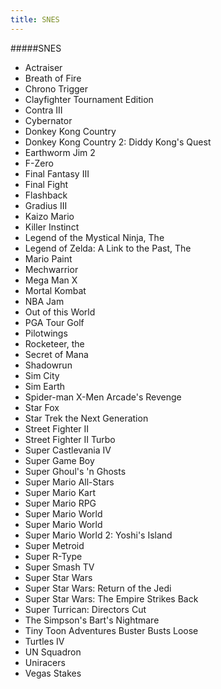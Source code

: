```yaml
---
title: SNES
---
```


#####SNES

- Actraiser
- Breath of Fire
- Chrono Trigger
- Clayfighter Tournament Edition
- Contra III
- Cybernator
- Donkey Kong Country
- Donkey Kong Country 2: Diddy Kong's Quest
- Earthworm Jim 2
- F-Zero
- Final Fantasy III
- Final Fight
- Flashback
- Gradius III
- Kaizo Mario
- Killer Instinct
- Legend of the Mystical Ninja, The
- Legend of Zelda: A Link to the Past, The
- Mario Paint
- Mechwarrior
- Mega Man X
- Mortal Kombat
- NBA Jam
- Out of this World
- PGA Tour Golf
- Pilotwings
- Rocketeer, the
- Secret of Mana
- Shadowrun
- Sim City
- Sim Earth
- Spider-man X-Men Arcade's Revenge
- Star Fox
- Star Trek the Next Generation
- Street Fighter II
- Street Fighter II Turbo
- Super Castlevania IV
- Super Game Boy
- Super Ghoul's 'n Ghosts
- Super Mario All-Stars
- Super Mario Kart
- Super Mario RPG
- Super Mario World
- Super Mario World
- Super Mario World 2: Yoshi's Island
- Super Metroid
- Super R-Type
- Super Smash TV
- Super Star Wars
- Super Star Wars: Return of the Jedi
- Super Star Wars: The Empire Strikes Back
- Super Turrican: Directors Cut
- The Simpson's Bart's Nightmare
- Tiny Toon Adventures Buster Busts Loose
- Turtles IV
- UN Squadron
- Uniracers
- Vegas Stakes
